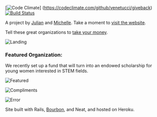 [![Code Climate](https://codeclimate.com/github/venetucci/giveback/badges/gpa.svg)] (https://codeclimate.com/github/venetucci/giveback)
[![Build Status](https://travis-ci.org/venetucci/giveback.svg)](https://travis-ci.org/venetucci/giveback)

A project by [Julian](http://twitter.com/jatescher) and [Michelle](http://twitter.com/mvenetucci). Take a moment to [visit the website](http://julianandmichellegiveback.com).<br />

Tell these great organizations to [take your money](http://i3.kym-cdn.com/photos/images/newsfeed/000/264/241/9e9.gif).

![Landing](app/assets/images/landing-giveback.png)

### Featured Organization:

We recently set up a fund that will turn into an endowed scholarship for young
women interested in STEM fields.  

![Featured](app/assets/images/featured-org.png)

![Compliments](app/assets/images/compliment-me.gif)

![Error](app/assets/images/error-page.gif)

Site built with Rails, [Bourbon](http://bourbon.io/), and Neat, and hosted on Heroku.
